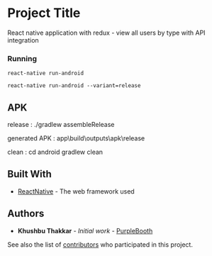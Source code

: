 # Project Title

React native application with redux - view all users by type with API integration

### Running

```
react-native run-android
```

```
react-native run-android --variant=release
```

## APK

release :
./gradlew assembleRelease

generated APK :
app\build\outputs\apk\release

clean :
cd android
gradlew clean

## Built With

- [ReactNative](http://www.dropwizard.io/1.0.2/docs/) - The web framework used

## Authors

- **Khushbu Thakkar** - _Initial work_ - [PurpleBooth](https://github.com/KhushbuThakkar)

See also the list of [contributors](https://github.com/your/project/contributors) who participated in this project.
